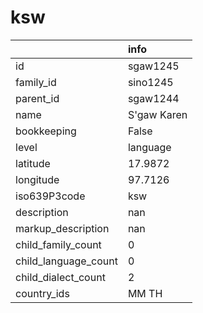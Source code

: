 # ksw
|                      | info        |
|:---------------------|:------------|
| id                   | sgaw1245    |
| family_id            | sino1245    |
| parent_id            | sgaw1244    |
| name                 | S'gaw Karen |
| bookkeeping          | False       |
| level                | language    |
| latitude             | 17.9872     |
| longitude            | 97.7126     |
| iso639P3code         | ksw         |
| description          | nan         |
| markup_description   | nan         |
| child_family_count   | 0           |
| child_language_count | 0           |
| child_dialect_count  | 2           |
| country_ids          | MM TH       |